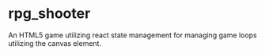 # rpg_shooter
An HTML5 game utilizing react state management for managing game loops utilizing the canvas element.

